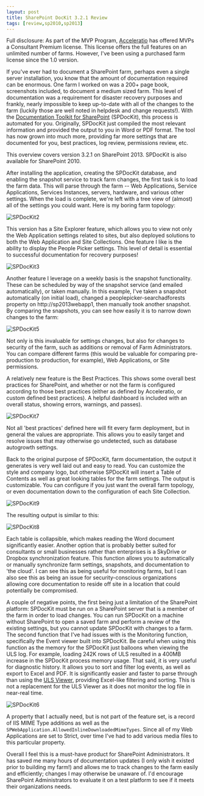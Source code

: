 ```yaml
---
layout: post
title: SharePoint DocKit 3.2.1 Review
tags: [review,sp2010,sp2013]
---
```


Full disclosure: As part of the MVP Program, [Acceleratio](http://acceleratio.net/) has offered MVPs a Consultant Premium license.  This license offers the full features on an unlimited number of farms.  However, I've been using a purchased farm license since the 1.0 version.

If you've ever had to document a SharePoint farm, perhaps even a single server installation, you know that the amount of documentation required can be enormous.  One farm I worked on was a 200+ page book, screenshots included, to document a medium sized farm.  This level of documentation was a requirement for disaster recovery purposes and frankly, nearly impossible to keep up-to-date with all of the changes to the farm (luckily those are well noted in helpdesk and change requests!).  With the [Documentation Toolkit for SharePoint](http://acceleratio.net/products/documentation-toolkit-for-sharepoint/) (SPDocKit), this process is automated for you.  Originally, SPDocKit just compiled the most relevant information and provided the output to you in Word or PDF format.  The tool has now grown into much more, providing far more settings that are documented for you, best practices, log review, permissions review, etc.

This overview covers version 3.2.1 on SharePoint 2013.  SPDocKit is also available for SharePoint 2010.

After installing the application, creating the SPDocKit database, and enabling the snapshot service to track farm changes, the first task is to load the farm data.  This will parse through the farm -- Web Applications, Service Applications, Services Instances, servers, hardware, and various other settings.  When the load is complete, we're left with a tree view of (almost) all of the settings you could want.  Here is my boring farm topology:

![SPDocKit2](/assets/images/2013/06/SPDocKit2.png)

This version has a Site Explorer feature, which allows you to view not only the Web Application settings related to sites, but also deployed solutions to both the Web Application and Site Collections.  One feature I like is the ability to display the People Picker settings.  This level of detail is essential to successful documentation for recovery purposes!

![SPDocKit3](/assets/images/2013/06/SPDocKit3.png)

Another feature I leverage on a weekly basis is the snapshot functionality.  These can be scheduled by way of the snapshot service (and emailed automatically), or taken manually.  In this example, I've taken a snapshot automatically (on initial load), changed a peoplepicker-searchadforests property on http://sp2013webapp1, then manually took another snapshot.  By comparing the snapshots, you can see how easily it is to narrow down changes to the farm:

![SPDocKit5](/assets/images/2013/06/SPDocKit5.png)

Not only is this invaluable for settings changes, but also for changes to security of the farm, such as additions or removal of Farm Administrators.  You can compare different farms (this would be valuable for comparing pre-production to production, for example), Web Applications, or Site permissions.

A relatively new feature is the Best Practices.  This shows some overall best practices for SharePoint, and whether or not the farm is configured according to those best practices (either as defined by Acceleratio, or custom defined best practices).  A helpful dashboard is included with an overall status, showing errors, warnings, and passes).

![SPDocKit7](/assets/images/2013/06/SPDocKit7.png)

Not all 'best practices' defined here will fit every farm deployment, but in general the values are appropriate.  This allows you to easily target and resolve issues that may otherwise go undetected, such as database autogrowth settings.

Back to the original purpose of SPDocKit, farm documentation, the output it generates is very well laid out and easy to read.  You can customize the style and company logo, but otherwise SPDocKit will insert a Table of Contents as well as great looking tables for the farm settings.  The output is customizable.  You can configure if you just want the overall farm topology, or even documentation down to the configuration of each Site Collection.

![SPDocKit9](/assets/images/2013/06/SPDocKit9.png)

The resulting output is similar to this:

![SPDocKit8](/assets/images/2013/06/SPDocKit8.png)

Each table is collapsible, which makes reading the Word document significantly easier.  Another option that is probably better suited for consultants or small businesses rather than enterprises is a SkyDrive or Dropbox synchronization feature.  This function allows you to automatically or manually synchronize farm settings, snapshots, and documentation to 'the cloud'.  I can see this as being useful for monitoring farms, but I can also see this as being an issue for security-conscious organizations allowing core documentation to reside off site in a location that could potentially be compromised.

A couple of negative points, the first being just a limitation of the SharePoint platform: SPDocKit must be run on a SharePoint server that is a member of the farm in order to load changes.  You can run SPDocKit on a machine without SharePoint to open a saved farm and perform a review of the existing settings, but you cannot update SPDocKit with changes to a farm.  The second function that I've had issues with is the Monitoring function, specifically the Event viewer built into SPDocKit.  Be careful when using this function as the memory for the SPDocKit just balloons when viewing the ULS log.  For example, loading 242K rows of ULS resulted in a 400MB increase in the SPDocKit process memory usage.  That said, it is very useful for diagnostic history.  It allows you to sort and filter log events, as well as export to Excel and PDF.  It is significantly easier and faster to parse through than using the [ULS Viewer](http://archive.msdn.microsoft.com/ULSViewer), providing Excel-like filtering and sorting.  This is not a replacement for the ULS Viewer as it does not monitor the log file in near-real time.

![SPDocKit6](/assets/images/2013/06/SPDocKit6.png)

A property that I actually need, but is not part of the feature set, is a record of IIS MIME Type additions as well as the `SPWebApplication.AllowedInlineDownloadedMimeTypes`.  Since all of my Web Applications are set to Strict, over time I've had to add various media files to this particular property.

Overall I feel this is a must-have product for SharePoint Administrators.  It has saved me many hours of documentation updates (I only wish it existed prior to building my farm!) and allows me to track changes to the farm easily and efficiently; changes I may otherwise be unaware of.  I'd encourage SharePoint Administrators to evaluate it on a test platform to see if it meets their organizations needs.